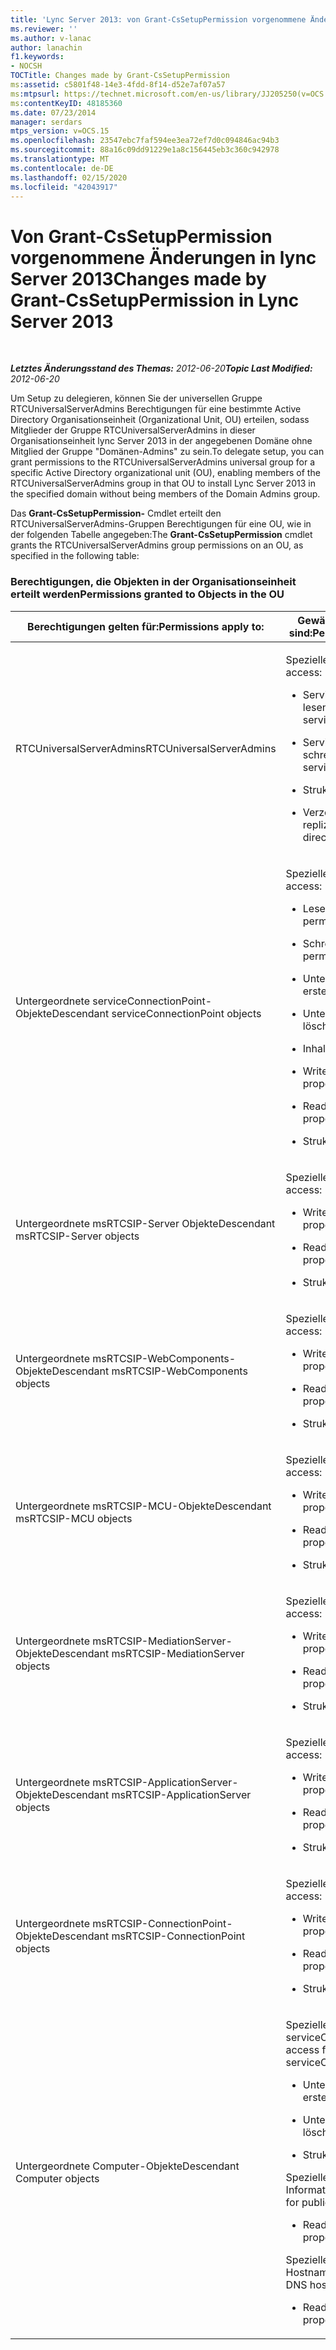```yaml
---
title: 'Lync Server 2013: von Grant-CsSetupPermission vorgenommene Änderungen'
ms.reviewer: ''
ms.author: v-lanac
author: lanachin
f1.keywords:
- NOCSH
TOCTitle: Changes made by Grant-CsSetupPermission
ms:assetid: c5801f48-14e3-4fdd-8f14-d52e7af07a57
ms:mtpsurl: https://technet.microsoft.com/en-us/library/JJ205250(v=OCS.15)
ms:contentKeyID: 48185360
ms.date: 07/23/2014
manager: serdars
mtps_version: v=OCS.15
ms.openlocfilehash: 23547ebc7faf594ee3ea72ef7d0c094846ac94b3
ms.sourcegitcommit: 88a16c09dd91229e1a8c156445eb3c360c942978
ms.translationtype: MT
ms.contentlocale: de-DE
ms.lasthandoff: 02/15/2020
ms.locfileid: "42043917"
---
```

<div data-xmlns="http://www.w3.org/1999/xhtml">

<div class="topic" data-xmlns="http://www.w3.org/1999/xhtml" data-msxsl="urn:schemas-microsoft-com:xslt" data-cs="http://msdn.microsoft.com/">

<div data-asp="http://msdn2.microsoft.com/asp">

# <a name="changes-made-by-grant-cssetuppermission-in-lync-server-2013"></a><span data-ttu-id="b2493-102">Von Grant-CsSetupPermission vorgenommene Änderungen in lync Server 2013</span><span class="sxs-lookup"><span data-stu-id="b2493-102">Changes made by Grant-CsSetupPermission in Lync Server 2013</span></span>

</div>

<div id="mainSection">

<div id="mainBody">

<span> </span>

<span data-ttu-id="b2493-103">_**Letztes Änderungsstand des Themas:** 2012-06-20_</span><span class="sxs-lookup"><span data-stu-id="b2493-103">_**Topic Last Modified:** 2012-06-20_</span></span>

<span data-ttu-id="b2493-104">Um Setup zu delegieren, können Sie der universellen Gruppe RTCUniversalServerAdmins Berechtigungen für eine bestimmte Active Directory Organisationseinheit (Organizational Unit, OU) erteilen, sodass Mitglieder der Gruppe RTCUniversalServerAdmins in dieser Organisationseinheit lync Server 2013 in der angegebenen Domäne ohne Mitglied der Gruppe "Domänen-Admins" zu sein.</span><span class="sxs-lookup"><span data-stu-id="b2493-104">To delegate setup, you can grant permissions to the RTCUniversalServerAdmins universal group for a specific Active Directory organizational unit (OU), enabling members of the RTCUniversalServerAdmins group in that OU to install Lync Server 2013 in the specified domain without being members of the Domain Admins group.</span></span>

<span data-ttu-id="b2493-105">Das **Grant-CsSetupPermission-** Cmdlet erteilt den RTCUniversalServerAdmins-Gruppen Berechtigungen für eine OU, wie in der folgenden Tabelle angegeben:</span><span class="sxs-lookup"><span data-stu-id="b2493-105">The **Grant-CsSetupPermission** cmdlet grants the RTCUniversalServerAdmins group permissions on an OU, as specified in the following table:</span></span>

### <a name="permissions-granted-to-objects-in-the-ou"></a><span data-ttu-id="b2493-106">Berechtigungen, die Objekten in der Organisationseinheit erteilt werden</span><span class="sxs-lookup"><span data-stu-id="b2493-106">Permissions granted to Objects in the OU</span></span>

<table>
<colgroup>
<col style="width: 50%" />
<col style="width: 50%" />
</colgroup>
<thead>
<tr class="header">
<th><span data-ttu-id="b2493-107">Berechtigungen gelten für:</span><span class="sxs-lookup"><span data-stu-id="b2493-107">Permissions apply to:</span></span></th>
<th><span data-ttu-id="b2493-108">Gewährte Berechtigungen sind:</span><span class="sxs-lookup"><span data-stu-id="b2493-108">Permissions granted are:</span></span></th>
</tr>
</thead>
<tbody>
<tr class="odd">
<td><p><span data-ttu-id="b2493-109">RTCUniversalServerAdmins</span><span class="sxs-lookup"><span data-stu-id="b2493-109">RTCUniversalServerAdmins</span></span></p></td>
<td><p><span data-ttu-id="b2493-110">Spezieller Zugriff:</span><span class="sxs-lookup"><span data-stu-id="b2493-110">Special access:</span></span></p>
<ul>
<li><p><span data-ttu-id="b2493-111">ServicePrincipalName lesen</span><span class="sxs-lookup"><span data-stu-id="b2493-111">Read servicePrincipalName</span></span></p></li>
<li><p><span data-ttu-id="b2493-112">ServicePrincipalName schreiben</span><span class="sxs-lookup"><span data-stu-id="b2493-112">Write servicePrincipalName</span></span></p></li>
<li><p><span data-ttu-id="b2493-113">Struktur löschen</span><span class="sxs-lookup"><span data-stu-id="b2493-113">Delete tree</span></span></p></li>
<li><p><span data-ttu-id="b2493-114">Verzeichnisänderungen replizieren</span><span class="sxs-lookup"><span data-stu-id="b2493-114">Replicating directory changes</span></span></p></li>
</ul></td>
</tr>
<tr class="even">
<td><p><span data-ttu-id="b2493-115">Untergeordnete serviceConnectionPoint-Objekte</span><span class="sxs-lookup"><span data-stu-id="b2493-115">Descendant serviceConnectionPoint objects</span></span></p></td>
<td><p><span data-ttu-id="b2493-116">Spezieller Zugriff:</span><span class="sxs-lookup"><span data-stu-id="b2493-116">Special access:</span></span></p>
<ul>
<li><p><span data-ttu-id="b2493-117">Leseberechtigungen</span><span class="sxs-lookup"><span data-stu-id="b2493-117">Read permissions</span></span></p></li>
<li><p><span data-ttu-id="b2493-118">Schreibberechtigungen</span><span class="sxs-lookup"><span data-stu-id="b2493-118">Write permissions</span></span></p></li>
<li><p><span data-ttu-id="b2493-119">Untergeordnetes Element erstellen</span><span class="sxs-lookup"><span data-stu-id="b2493-119">Create child</span></span></p></li>
<li><p><span data-ttu-id="b2493-120">Untergeordnetes Element löschen</span><span class="sxs-lookup"><span data-stu-id="b2493-120">Delete child</span></span></p></li>
<li><p><span data-ttu-id="b2493-121">Inhalt auflisten</span><span class="sxs-lookup"><span data-stu-id="b2493-121">List contents</span></span></p></li>
<li><p><span data-ttu-id="b2493-122">Write-Eigenschaft</span><span class="sxs-lookup"><span data-stu-id="b2493-122">Write property</span></span></p></li>
<li><p><span data-ttu-id="b2493-123">Read-Eigenschaft</span><span class="sxs-lookup"><span data-stu-id="b2493-123">Read property</span></span></p></li>
<li><p><span data-ttu-id="b2493-124">Struktur löschen</span><span class="sxs-lookup"><span data-stu-id="b2493-124">Delete tree</span></span></p></li>
</ul></td>
</tr>
<tr class="odd">
<td><p><span data-ttu-id="b2493-125">Untergeordnete msRTCSIP-Server Objekte</span><span class="sxs-lookup"><span data-stu-id="b2493-125">Descendant msRTCSIP-Server objects</span></span></p></td>
<td><p><span data-ttu-id="b2493-126">Spezieller Zugriff:</span><span class="sxs-lookup"><span data-stu-id="b2493-126">Special access:</span></span></p>
<ul>
<li><p><span data-ttu-id="b2493-127">Write-Eigenschaft</span><span class="sxs-lookup"><span data-stu-id="b2493-127">Write property</span></span></p></li>
<li><p><span data-ttu-id="b2493-128">Read-Eigenschaft</span><span class="sxs-lookup"><span data-stu-id="b2493-128">Read property</span></span></p></li>
<li><p><span data-ttu-id="b2493-129">Struktur löschen</span><span class="sxs-lookup"><span data-stu-id="b2493-129">Delete tree</span></span></p></li>
</ul></td>
</tr>
<tr class="even">
<td><p><span data-ttu-id="b2493-130">Untergeordnete msRTCSIP-WebComponents-Objekte</span><span class="sxs-lookup"><span data-stu-id="b2493-130">Descendant msRTCSIP-WebComponents objects</span></span></p></td>
<td><p><span data-ttu-id="b2493-131">Spezieller Zugriff:</span><span class="sxs-lookup"><span data-stu-id="b2493-131">Special access:</span></span></p>
<ul>
<li><p><span data-ttu-id="b2493-132">Write-Eigenschaft</span><span class="sxs-lookup"><span data-stu-id="b2493-132">Write property</span></span></p></li>
<li><p><span data-ttu-id="b2493-133">Read-Eigenschaft</span><span class="sxs-lookup"><span data-stu-id="b2493-133">Read property</span></span></p></li>
<li><p><span data-ttu-id="b2493-134">Struktur löschen</span><span class="sxs-lookup"><span data-stu-id="b2493-134">Delete tree</span></span></p></li>
</ul></td>
</tr>
<tr class="odd">
<td><p><span data-ttu-id="b2493-135">Untergeordnete msRTCSIP-MCU-Objekte</span><span class="sxs-lookup"><span data-stu-id="b2493-135">Descendant msRTCSIP-MCU objects</span></span></p></td>
<td><p><span data-ttu-id="b2493-136">Spezieller Zugriff:</span><span class="sxs-lookup"><span data-stu-id="b2493-136">Special access:</span></span></p>
<ul>
<li><p><span data-ttu-id="b2493-137">Write-Eigenschaft</span><span class="sxs-lookup"><span data-stu-id="b2493-137">Write property</span></span></p></li>
<li><p><span data-ttu-id="b2493-138">Read-Eigenschaft</span><span class="sxs-lookup"><span data-stu-id="b2493-138">Read property</span></span></p></li>
<li><p><span data-ttu-id="b2493-139">Struktur löschen</span><span class="sxs-lookup"><span data-stu-id="b2493-139">Delete tree</span></span></p></li>
</ul></td>
</tr>
<tr class="even">
<td><p><span data-ttu-id="b2493-140">Untergeordnete msRTCSIP-MediationServer-Objekte</span><span class="sxs-lookup"><span data-stu-id="b2493-140">Descendant msRTCSIP-MediationServer objects</span></span></p></td>
<td><p><span data-ttu-id="b2493-141">Spezieller Zugriff:</span><span class="sxs-lookup"><span data-stu-id="b2493-141">Special access:</span></span></p>
<ul>
<li><p><span data-ttu-id="b2493-142">Write-Eigenschaft</span><span class="sxs-lookup"><span data-stu-id="b2493-142">Write property</span></span></p></li>
<li><p><span data-ttu-id="b2493-143">Read-Eigenschaft</span><span class="sxs-lookup"><span data-stu-id="b2493-143">Read property</span></span></p></li>
<li><p><span data-ttu-id="b2493-144">Struktur löschen</span><span class="sxs-lookup"><span data-stu-id="b2493-144">Delete tree</span></span></p></li>
</ul></td>
</tr>
<tr class="odd">
<td><p><span data-ttu-id="b2493-145">Untergeordnete msRTCSIP-ApplicationServer-Objekte</span><span class="sxs-lookup"><span data-stu-id="b2493-145">Descendant msRTCSIP-ApplicationServer objects</span></span></p></td>
<td><p><span data-ttu-id="b2493-146">Spezieller Zugriff:</span><span class="sxs-lookup"><span data-stu-id="b2493-146">Special access:</span></span></p>
<ul>
<li><p><span data-ttu-id="b2493-147">Write-Eigenschaft</span><span class="sxs-lookup"><span data-stu-id="b2493-147">Write property</span></span></p></li>
<li><p><span data-ttu-id="b2493-148">Read-Eigenschaft</span><span class="sxs-lookup"><span data-stu-id="b2493-148">Read property</span></span></p></li>
<li><p><span data-ttu-id="b2493-149">Struktur löschen</span><span class="sxs-lookup"><span data-stu-id="b2493-149">Delete tree</span></span></p></li>
</ul></td>
</tr>
<tr class="even">
<td><p><span data-ttu-id="b2493-150">Untergeordnete msRTCSIP-ConnectionPoint-Objekte</span><span class="sxs-lookup"><span data-stu-id="b2493-150">Descendant msRTCSIP-ConnectionPoint objects</span></span></p></td>
<td><p><span data-ttu-id="b2493-151">Spezieller Zugriff:</span><span class="sxs-lookup"><span data-stu-id="b2493-151">Special access:</span></span></p>
<ul>
<li><p><span data-ttu-id="b2493-152">Write-Eigenschaft</span><span class="sxs-lookup"><span data-stu-id="b2493-152">Write property</span></span></p></li>
<li><p><span data-ttu-id="b2493-153">Read-Eigenschaft</span><span class="sxs-lookup"><span data-stu-id="b2493-153">Read property</span></span></p></li>
<li><p><span data-ttu-id="b2493-154">Struktur löschen</span><span class="sxs-lookup"><span data-stu-id="b2493-154">Delete tree</span></span></p></li>
</ul></td>
</tr>
<tr class="odd">
<td><p><span data-ttu-id="b2493-155">Untergeordnete Computer-Objekte</span><span class="sxs-lookup"><span data-stu-id="b2493-155">Descendant Computer objects</span></span></p></td>
<td><p><span data-ttu-id="b2493-156">Spezieller Zugriff für serviceConnectionPoint:</span><span class="sxs-lookup"><span data-stu-id="b2493-156">Special access for serviceConnectionPoint:</span></span></p>
<ul>
<li><p><span data-ttu-id="b2493-157">Untergeordnete Objekte erstellen</span><span class="sxs-lookup"><span data-stu-id="b2493-157">Create child objects</span></span></p></li>
<li><p><span data-ttu-id="b2493-158">Untergeordnete Objekte löschen</span><span class="sxs-lookup"><span data-stu-id="b2493-158">Delete child objects</span></span></p></li>
<li><p><span data-ttu-id="b2493-159">Struktur löschen</span><span class="sxs-lookup"><span data-stu-id="b2493-159">Delete tree</span></span></p></li>
</ul>
<p><span data-ttu-id="b2493-160">Spezieller Zugriff für öffentliche Informationen:</span><span class="sxs-lookup"><span data-stu-id="b2493-160">Special access for public information:</span></span></p>
<ul>
<li><p><span data-ttu-id="b2493-161">Read-Eigenschaft</span><span class="sxs-lookup"><span data-stu-id="b2493-161">Read property</span></span></p></li>
</ul>
<p><span data-ttu-id="b2493-162">Spezieller Zugriff für den DNS-Hostnamen:</span><span class="sxs-lookup"><span data-stu-id="b2493-162">Special access for DNS host name:</span></span></p>
<ul>
<li><p><span data-ttu-id="b2493-163">Read-Eigenschaft</span><span class="sxs-lookup"><span data-stu-id="b2493-163">Read property</span></span></p></li>
</ul></td>
</tr>
</tbody>
</table>


</div>

<span> </span>

</div>

</div>

</div>

